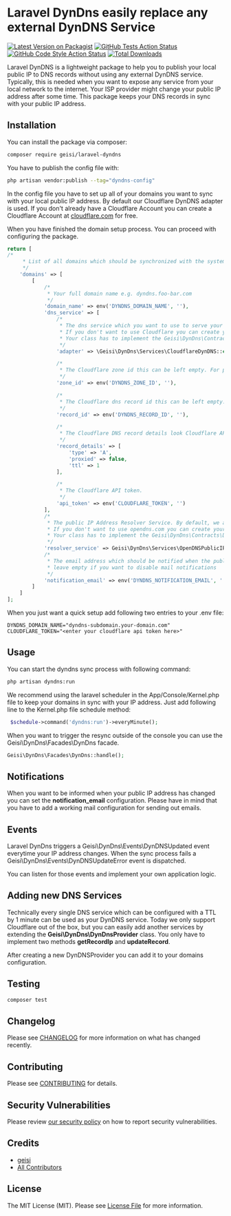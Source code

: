 # Laravel DynDns easily replace any external DynDNS Service

[![Latest Version on Packagist](https://img.shields.io/packagist/v/geisi/laravel-dyndns.svg?style=flat-square)](https://packagist.org/packages/geisi/laravel-dyndns)
[![GitHub Tests Action Status](https://img.shields.io/github/workflow/status/geisi/laravel-dyndns/run-tests?label=tests)](https://github.com/geisi/laravel-dyndns/actions?query=workflow%3Arun-tests+branch%3Amain)
[![GitHub Code Style Action Status](https://img.shields.io/github/workflow/status/geisi/laravel-dyndns/Check%20&%20fix%20styling?label=code%20style)](https://github.com/geisi/laravel-dyndns/actions?query=workflow%3A"Check+%26+fix+styling"+branch%3Amain)
[![Total Downloads](https://img.shields.io/packagist/dt/geisi/laravel-dyndns.svg?style=flat-square)](https://packagist.org/packages/geisi/laravel-dyndns)

Laravel DynDNS is a lightweight package to help you to publish your local public IP to DNS records without using any external DynDNS service.
Typically, this is needed when you want to expose any service from your local network to the internet. 
Your ISP provider might change your public IP address after some time. This package keeps your DNS records in sync with your public IP address.

## Installation

You can install the package via composer:

```bash
composer require geisi/laravel-dyndns
```

You have to publish the config file with:

```bash
php artisan vendor:publish --tag="dyndns-config"
```

In the config file you have to set up all of your domains you want to sync with your local public IP address. By default
our Cloudflare DynDNS adapter is used. If you don't already have a Cloudflare Account you can create a Cloudflare
Account at [cloudflare.com](https://www.cloudflare.com/) for free.

When you have finished the domain setup process. You can proceed with configuring the package.

```php
return [
/*
     * List of all domains which should be synchronized with the systems public IP address
     */
    'domains' => [
        [
            /*
             * Your full domain name e.g. dyndns.foo-bar.com
             */
            'domain_name' => env('DYNDNS_DOMAIN_NAME', ''),
            'dns_service' => [
                /*
                 * The dns service which you want to use to serve your Dns records. By default, this package runs with the Cloudflare Dns service.
                 * If you don't want to use Cloudflare you can create your own implementation.
                 * Your class has to implement the Geisi\DynDns\Contracts\HandlesDynDnsRecords interface.
                 */
                'adapter' => \Geisi\DynDns\Services\CloudflareDynDNS::class,

                /*
                 * The Cloudflare zone id this can be left empty. For performance reasons it is recommended to configure a zone id.
                 */
                'zone_id' => env('DYNDNS_ZONE_ID', ''),

                /*
                 * The Cloudflare dns record id this can be left empty. For performance reasons it is recommended to configure a dns record id.
                 */
                'record_id' => env('DYNDNS_RECORD_ID', ''),

                /*
                 * The Cloudflare DNS record details look Cloudflare API documentation for reference.
                 */
                'record_details' => [
                    'type' => 'A',
                    'proxied' => false,
                    'ttl' => 1
                ],

                /*
                 * The Cloudflare API token.
                 */
                'api_token' => env('CLOUDFLARE_TOKEN', '')
            ],
            /*
             * The public IP Address Resolver Service. By default, we are using the opendns.com resolver to query the current public IP address.
             * If you don't want to use opendns.com you can create your own implementation.
             * Your class has to implement the Geisi\DynDns\Contracts\DiscoversIpAddress interface.
             */
            'resolver_service' => Geisi\DynDns\Services\OpenDNSPublicIPResolver::class,
            /*
             * The email address which should be notified when the public IP address changes
             * leave empty if you want to disable mail notifications
             */
            'notification_email' => env('DYNDNS_NOTIFICATION_EMAIL', '')
        ]
    ]
];
```

When you just want a quick setup add following two entries to your .env file:

```
DYNDNS_DOMAIN_NAME="dyndns-subdomain.your-domain.com"
CLOUDFLARE_TOKEN="<enter your cloudflare api token here>"
```

## Usage

You can start the dyndns sync process with following command:
```bash
php artisan dyndns:run
```

We recommend using the laravel scheduler in the App/Console/Kernel.php file to keep your domains in sync with your IP address.
Just add following line to the Kernel.php file schedule method:

````PHP
 $schedule->command('dyndns:run')->everyMinute();
````

When you want to trigger the resync outside of the console you can use the Geisi\DynDns\Facades\DynDns facade.

```PHP
Geisi\DynDns\Facades\DynDns::handle();
```

## Notifications

When you want to be informed when your public IP address has changed you can set the **notification_email** configuration.
Please have in mind that you have to add a working mail configuration for sending out emails.

## Events

Laravel DynDns triggers a Geisi\DynDns\Events\DynDNSUpdated event everytime your IP address changes. 
When the sync process fails a Geisi\DynDns\Events\DynDNSUpdateError event is dispatched.

You can listen for those events and implement your own application logic.

## Adding new DNS Services

Technically every single DNS service which can be configured with a TTL by 1 minute can be used as your DynDNS service.
Today we only support Cloudflare out of the box, but you can easily add another services by extending the **Geisi\DynDns\DynDnsProvider** class. 
You only have to implement two methods **getRecordIp** and **updateRecord**.

After creating a new DynDNSProvider you can add it to your domains configuration.


## Testing

```bash
composer test
```

## Changelog

Please see [CHANGELOG](CHANGELOG.md) for more information on what has changed recently.

## Contributing

Please see [CONTRIBUTING](.github/CONTRIBUTING.md) for details.

## Security Vulnerabilities

Please review [our security policy](../../security/policy) on how to report security vulnerabilities.

## Credits

- [geisi](https://github.com/geisi)
- [All Contributors](../../contributors)

## License

The MIT License (MIT). Please see [License File](LICENSE.md) for more information.
